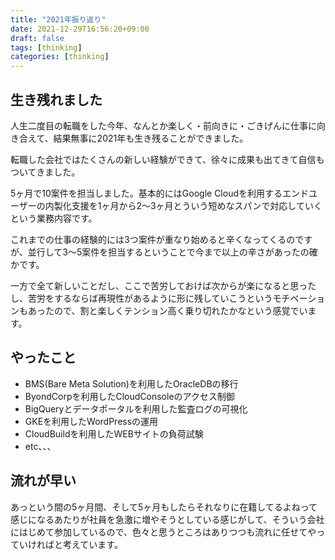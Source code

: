 ```yaml
---
title: "2021年振り返り"
date: 2021-12-29T16:56:20+09:00
draft: false
tags: [thinking]
categories: [thinking]
---
```


## 生き残れました
人生二度目の転職をした今年、なんとか楽しく・前向きに・ごきげんに仕事に向き合えて、結果無事に2021年も生き残ることができました。

<!--more-->

転職した会社ではたくさんの新しい経験ができて、徐々に成果も出てきて自信もついてきました。

5ヶ月で10案件を担当しました。基本的にはGoogle Cloudを利用するエンドユーザーの内製化支援を1ヶ月から2〜3ヶ月とういう短めなスパンで対応していくという業務内容です。

これまでの仕事の経験的には3つ案件が重なり始めると辛くなってくるのですが、並行して3〜5案件を担当するということで今まで以上の辛さがあったの確かです。

一方で全て新しいことだし、ここで苦労しておけば次からが楽になると思ったし、苦労をするならば再現性があるように形に残していこうというモチベーションもあったので、割と楽しくテンション高く乗り切れたかなという感覚でいます。

## やったこと
-  BMS(Bare Meta Solution)を利用したOracleDBの移行
-  ByondCorpを利用したCloudConsoleのアクセス制御
-  BigQueryとデータポータルを利用した監査ログの可視化
-  GKEを利用したWordPressの運用
-  CloudBuildを利用したWEBサイトの負荷試験
-  etc、、、

## 流れが早い
あっという間の5ヶ月間、そして5ヶ月もしたらそれなりに在籍してるよねって感じになるあたりが社員を急激に増やそうとしている感じがして、そういう会社にはじめて参加しているので、色々と思うところはありつつも流れに任せてやっていければと考えています。